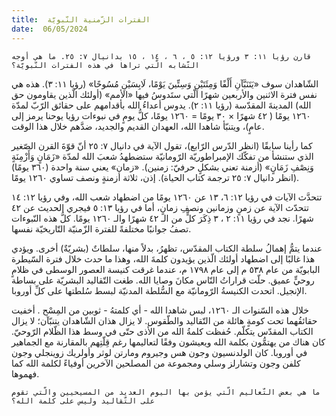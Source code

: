 ```yaml
---
title:  الفترات الزّمنية النّبويّة
date:  06/05/2024
---
```


`قارن رؤيا ١١: ٣ ورؤيا ١٢: ٥ ، ٦ ، ١٤ ، ١٥ بدانيال ٧: ٢٥. ما هي أوجه التّشابه الّتي تراها في هذه الفترات النّبويّة؟`

الشّاهدان سوف «يَتَنَبَّآنِ أَلْفًا وَمِئَتَيْنِ وَسِتِّينَ يَوْمًا، لَابِسَيْنِ مُسُوحًا» (رؤيا ١١: ٣). هذه هي نفس فترة الاثنين والأربعين شهرًا الّتي ستَدوسُ فيها «الأمم» (أولئك الّذين يقاومون حق الله) المدينةَ المقدّسة (رؤيا ١١: ٢). يدوس أعداءُ الله بأقدامهم على حقائق الرّبّ لمدّة ١٢٦٠ يومًا ( ٤٢ شهرًا × ٣٠ يومًا = ١٢٦٠ يومًا، كلُّ يومٍ في نبوءات رؤيا يوحنا يرمز إلى عامٍ)، ويتنبّأ شاهدا الله، العهدان القديم والجديد، ضدَّهم خلال هذا الوقت.

كما رأينا سابقًا (انظر الدّرس الرّابع)، تقول الآية في دانيال ٧: ٢٥ أنّ قوّةَ القرن الصّغير الذي  ستنشأ من تفكّك الإمبراطوريّة الرّومانيّة ستضطهدُ شعبَ الله لمدّة «زَمَانٍ وَأَزْمِنَةٍ وَنِصْفِ زَمَانٍ» (أزمنة تعني بشكلٍ حرفيّ: زمنين). «زمان» يعني سنة واحدة (٣٦٠ يومًا) (انظر دانيال ٧: ٢٥ ترجمة كتاب الحياة). إذن، ثلاثة أزمنةٍ ونصف تساوي ١٢٦٠ يومًا.

تتحدَّث الآيات في رؤيا ١٢: ٦، ١٣ عن ١٢٦٠ يومًا من اضطهاد شعب الله، وفي رؤيا ١٢: ١٤ تتحدّث الآية عن زمنٍ وزمانين ونصفِ زمانٍ، أما في رؤيا ١٣: ٥ فيجري الحديث عن ٤٢ شهرًا. نجد في رؤيا ١١: ٢ ، ٣ ذِكَرَ كلٍّ من الـ ٤٢ شهرًا والـ ١٢٦٠ يومًا. كلُّ هذه النّبوءات تصفُ جوانبًا مختلفةً للفترة الزّمنيّة التّاريخيّة نفسها.

عندما يتمُّ إهمالُ سلطة الكتاب المقدّس، تظهرُ، بدلاً منها، سلطاتٌ (بشريّةٌ) أخرى. ويؤدي هذا غالبًا إلى اضطهاد أولئك الّذين يؤيدون كلمةَ الله، وهذا ما حدث خلال فترة السّيطرة البابويّة من عام ٥٣٨ م إلى عام ١٧٩٨ م، عندما غرقت كنيسة العصور الوسطى في ظلامٍ روحيٍّ عميق. حلّت قراراتُ النّاس مكانَ وصايا الله. طغت التّقاليد البشريّة على بساطة الإنجيل. اتحدت الكنيسةُ الرّومانيّة مع السُّلطة المدنيّة لبسط سُلطتها على كلِّ أوروبا.

خلال هذه السّنوات الـ ١٢٦٠، لبس شاهدا الله - أي كلمتهُ - ثوبين من المِسْح . أخفيت حقائقُهما تحت كومةٍ هائلة من التّقاليد والطّقوس. لا يزال هذان الشّاهدان يتنبّآن؛ لا يزال الكتاب المقدّس يتكلّم. حُفظت كلمةُ الله من الأذى حتّى في وسط هذا الظّلام الرّوحيّ. كان هناك من يهتمُّون بكلمة الله ويعيشون وفقًا لتعاليمها رغم قِلّتِهم بالمقارنة مع الجماهير في أوروبا. كان الولدنسيون وجون هس وجيروم ومارتن لوثر وأولريك زوينجلي وجون كلفن وجون وتشارلز وسلي ومجموعة من المصلحين الآخرين أوفياءً لكلمة الله كما فهموها.

`ما هي بعض التّعاليم الّتي يؤمن بها اليوم العديد من المسيحيين والّتي تقوم على التّقاليد وليس على كلمة الله؟`